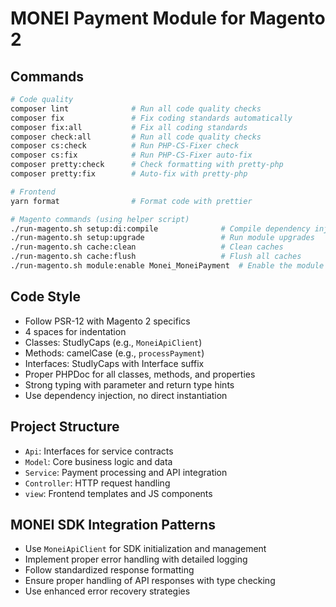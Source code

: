 # MONEI Payment Module for Magento 2

## Commands
```bash
# Code quality
composer lint              # Run all code quality checks
composer fix               # Fix coding standards automatically
composer fix:all           # Fix all coding standards
composer check:all         # Run all code quality checks
composer cs:check          # Run PHP-CS-Fixer check
composer cs:fix            # Run PHP-CS-Fixer auto-fix
composer pretty:check      # Check formatting with pretty-php
composer pretty:fix        # Auto-fix with pretty-php

# Frontend
yarn format                # Format code with prettier

# Magento commands (using helper script)
./run-magento.sh setup:di:compile              # Compile dependency injection
./run-magento.sh setup:upgrade                 # Run module upgrades
./run-magento.sh cache:clean                   # Clean caches
./run-magento.sh cache:flush                   # Flush all caches
./run-magento.sh module:enable Monei_MoneiPayment  # Enable the module
```

## Code Style
- Follow PSR-12 with Magento 2 specifics
- 4 spaces for indentation
- Classes: StudlyCaps (e.g., `MoneiApiClient`)
- Methods: camelCase (e.g., `processPayment`)
- Interfaces: StudlyCaps with Interface suffix
- Proper PHPDoc for all classes, methods, and properties
- Strong typing with parameter and return type hints
- Use dependency injection, no direct instantiation

## Project Structure
- `Api`: Interfaces for service contracts
- `Model`: Core business logic and data
- `Service`: Payment processing and API integration
- `Controller`: HTTP request handling
- `view`: Frontend templates and JS components

## MONEI SDK Integration Patterns
- Use `MoneiApiClient` for SDK initialization and management
- Implement proper error handling with detailed logging
- Follow standardized response formatting
- Ensure proper handling of API responses with type checking
- Use enhanced error recovery strategies